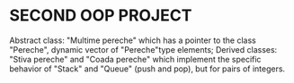 # SECOND OOP PROJECT

Abstract class: "Multime pereche" which has a pointer to the class "Pereche", dynamic vector of "Pereche"type elements;
Derived classes: "Stiva pereche" and "Coada pereche" which implement the specific behavior of "Stack" and "Queue" (push and pop), but for pairs of integers.

